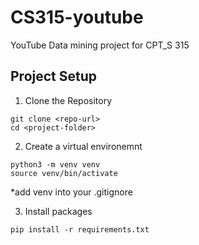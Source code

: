# CS315-youtube
YouTube Data mining project for CPT_S 315

## Project Setup
1. Clone the Repository
```
git clone <repo-url>
cd <project-folder>
```

2. Create a virtual environemnt
```
python3 -m venv venv
source venv/bin/activate
```
*add venv into your .gitignore

3. Install packages
```
pip install -r requirements.txt
```
